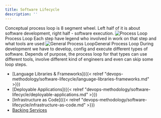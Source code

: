 ```yaml
---
title: Software Lifecycle
description: ''
---
```


Conceptual process loop is 8 segment wheel. Left half of it is about software development, right half - software execution. ![Process Loop](/assets/fa5c2bb-Process_Loop_-_general_-_Page_1_1.png)Process Loop Each step have legend who involved in work on that step and what tools are used ![General Process Loop](/assets/2c9fd63-Process_Loop_-_Page_1_4.png)General Process Loop During development we have to develop, config and execute different types of software. Depends of purpose, the process loop for that types can use different tools, involve different kind of engineers and even can skip some loop steps.

- [Language Libraries & Frameworks]({{< relref "devops-methodology/software-lifecycle/language-libraries-frameworks.md" >}})
- [Deployable Applications]({{< relref "devops-methodology/software-lifecycle/deployable-applications.md" >}})
- [Infrastructure as Code]({{< relref "devops-methodology/software-lifecycle/infrastructure-as-code.md" >}})
- [Backing Services](/kubernetes-backing-services)
